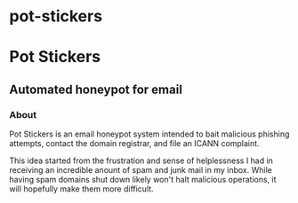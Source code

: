 # pot-stickers
<h1>Pot Stickers</h1>
<h2>Automated honeypot for email</h2>

<h3>About</h3>
<p>Pot Stickers is an email honeypot system intended to bait malicious phishing attempts, contact the domain registrar, and file an ICANN complaint.</p>

<p>This idea started from the frustration and sense of helplessness I had in receiving an incredible anount of spam and junk mail in my inbox. While having spam domains shut down likely won't halt malicious operations, it will hopefully make them more difficult.</p>
